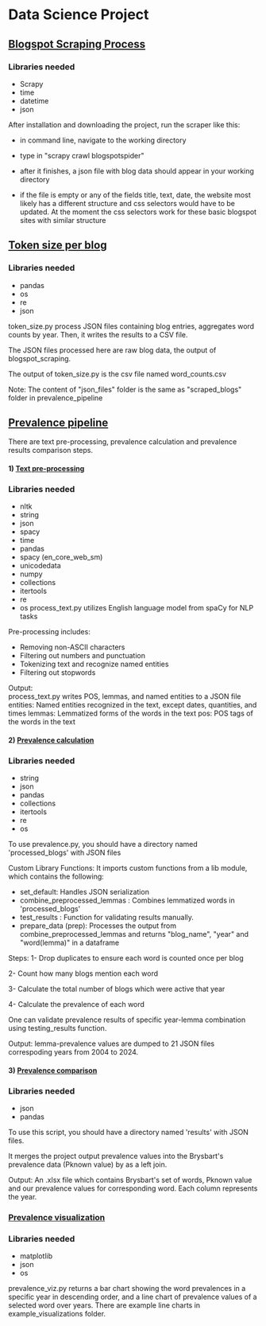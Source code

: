 # Data Science Project
## [Blogspot Scraping Process]

### Libraries needed
* Scrapy
* time
* datetime
* json

  
After installation and downloading the project, run the scraper like this:
* in command line, navigate to the working directory
* type in "scrapy crawl blogspotspider"
* after it finishes, a json file with blog data should appear in your working directory

* if the file is empty or any of the fields title, text, date, the website most likely has a different structure and css selectors would have to be updated. At the moment the css selectors work for these basic blogspot sites with similar structure

## [Token size per blog]

### Libraries needed
* pandas
* os
* re
* json

token_size.py process JSON files containing blog entries, aggregates word counts by year. Then, it writes the results to a CSV file.

The JSON files processed here are raw blog data, the output of blogspot_scraping.

The output of token_size.py is the csv file named word_counts.csv

Note: The content of "json_files" folder is the same as "scraped_blogs" folder in prevalence_pipeline

## [Prevalence pipeline]



There are text pre-processing, prevalence calculation and prevalence results comparison steps.

#### 1) [Text pre-processing]

### Libraries needed
* nltk
* string
* json
* spacy 
* time
* pandas 
* spacy (en_core_web_sm)
* unicodedata
* numpy 
* collections 
* itertools
* re
* os
process_text.py utilizes English language model from spaCy for NLP tasks

Pre-processing includes:
* Removing non-ASCII characters
* Filtering out numbers and punctuation
* Tokenizing text and recognize named entities
* Filtering out stopwords

Output:  
process_text.py writes POS, lemmas, and named entities to a JSON file
entities: Named entities recognized in the text, except dates, quantities, and times
lemmas: Lemmatized forms of the words in the text
pos: POS tags of the words in the text

#### 2) [Prevalence calculation]

### Libraries needed
* string
* json 
* pandas 
* collections 
* itertools
* re
* os
  
To use prevalence.py, you should have a directory named 'processed_blogs' with JSON files

Custom Library Functions: It imports custom functions from a lib module, which contains the following:

* set_default: Handles JSON serialization
* combine_preprocessed_lemmas : Combines lemmatized words in 'processed_blogs'
* test_results : Function for validating results manually.
* prepare_data (prep): Processes the output from combine_preprocessed_lemmas and returns "blog_name", "year" and "word(lemma)" in a dataframe

Steps:
1- Drop duplicates to ensure each word is counted once per blog

2- Count how many blogs mention each word

3- Calculate the total number of blogs which were active that year

4- Calculate the prevalence of each word

One can validate prevalence results of specific year-lemma combination using testing_results function.

Output:
lemma-prevalence values are dumped to 21 JSON files correspoding years from 2004 to 2024.

    
#### 3) [Prevalence comparison]

### Libraries needed
* json
* pandas 

To use this script, you should have a directory named 'results' with JSON files.

It merges the project output prevalence values into the  Brysbart's prevalence data (Pknown value) by as a left join. 

Output:
An .xlsx file which contains Brysbart's set of words, Pknown value and our prevalence values for corresponding word. Each column represents the year.

### [Prevalence visualization]

### Libraries needed
* matplotlib
* json
* os
 
prevalence_viz.py returns a bar chart showing the word prevalences in a specific year in descending order, and a line chart of prevalence values of a selected word over years. 
There are example line charts in example_visualizations folder.


[Text pre-processing]: [http://www.reddit.com](https://github.com/Nik-Mar/blogspot_scraper/blob/main/prevalence_pipeline/process_text.py)https://github.com/Nik-Mar/blogspot_scraper/blob/main/prevalence_pipeline/process_text.py]
[Prevalence calculation]: [https://github.com/Nik-Mar/blogspot_scraper/blob/main/prevalence_pipeline/prevalence.py]
[Prevalence comparison]: [https://github.com/Nik-Mar/blogspot_scraper/blob/main/prevalence_pipeline/comparison.py]
[Prevalence visualization]: [https://github.com/Nik-Mar/blogspot_scraper/tree/main/prevalence_pipeline/prevalence_visualization]
[Blogspot Scraping Process]: [https://github.com/Nik-Mar/blogspot_scraper/tree/main/Blogspot_scraping]
[Token size per blog]: [https://github.com/Nik-Mar/blogspot_scraper/tree/main/token_size_per_blog]
[Prevalence pipeline]: [https://github.com/Nik-Mar/blogspot_scraper/tree/main/prevalence_pipeline]
